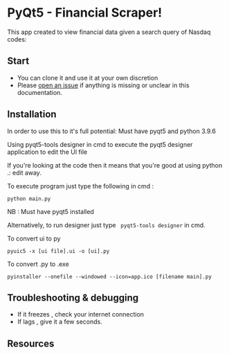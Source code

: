 # PyQt5 - Financial Scraper! 

This app created to view financial data given a search query of Nasdaq codes:

## Start

- You can clone it and use it at your own discretion
- Please [open an issue](https://github.com/surenjanath/PyQt5_Financial_Scraper/issues/new) if anything is missing or unclear in this
  documentation.

## Installation

In order to use this to it's full potential: Must have pyqt5 and python 3.9.6

Using pyqt5-tools designer in cmd to execute the pyqt5 designer application to edit the UI file

If you're looking at the code then it means that you're good at using python .: edit away.

To execute program just type the following in cmd :
```
python main.py
```
NB : Must have pyqt5 installed 

Alternatively, to run designer just type ` pyqt5-tools designer` in cmd.

To convert ui to py 

```
pyuic5 -x [ui file].ui -o [ui].py
```
To convert .py to .exe

```
pyinstaller --onefile --windowed --icon=app.ico [filename main].py
```

## Troubleshooting & debugging

- If it freezes , check your internet connection
- If lags , give it a few seconds.

## Resources

